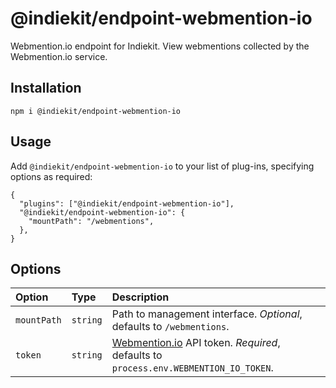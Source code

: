 # @indiekit/endpoint-webmention-io

Webmention.io endpoint for Indiekit. View webmentions collected by the Webmention.io service.

## Installation

`npm i @indiekit/endpoint-webmention-io`

## Usage

Add `@indiekit/endpoint-webmention-io` to your list of plug-ins, specifying options as required:

```jsonc
{
  "plugins": ["@indiekit/endpoint-webmention-io"],
  "@indiekit/endpoint-webmention-io": {
    "mountPath": "/webmentions",
  },
}
```

## Options

| Option      | Type     | Description                                                                                                           |
| :---------- | :------- | :-------------------------------------------------------------------------------------------------------------------- |
| `mountPath` | `string` | Path to management interface. _Optional_, defaults to `/webmentions`.                                                 |
| `token`     | `string` | [Webmention.io](https://webmention.io/settings) API token. _Required_, defaults to `process.env.WEBMENTION_IO_TOKEN`. |
